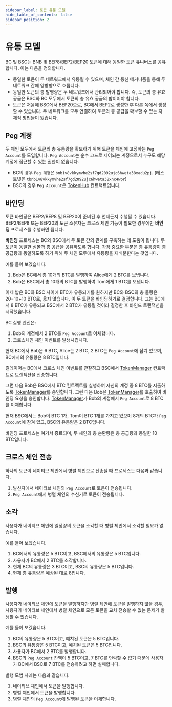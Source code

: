 ```yaml
---
sidebar_label: 토큰 유통 모델
hide_table_of_contents: false
sidebar_position: 2
---
```


# 유통 모델

BC 및 BSC는 BNB 및 BEP8/BEP2/BEP20 토큰에 대해 동일한 토큰 유니버스를 공유합니다. 이는 다음을 정의합니다.

- 동일한 토큰이 두 네트워크에서 유통될 수 있으며, 체인 간 통신 메커니즘을 통해 두 네트워크 간에 양방향으로 흐릅니다. 
- 동일한 토큰의 총 발행량은 두 네트워크에서 관리되어야 합니다. 즉, 토큰의 총 유효 공급은 BSC와 BC 모두에서 토큰의 총 유효 공급의 합이어야 합니다.
- 토큰은 처음에 BSC에서 BEP20으로, BC에서 BEP2로 생성한 후 다른 쪽에서 생성할 수 있습니다. 두 네트워크를 모두 연결하여 토큰의 총 공급을 확보할 수 있는 자체적 방법들이 있습니다.

## Peg 계정
두 체인 모두에서 토큰의 총 유통량을 확보하기 위해 토큰을 체인에 고정하는 `Peg Account`를 도입합니다.
`Peg Account`는 순수 코드로 제어되는 계정으로서 누구도 해당 계정에 접근할 수 있는 권한이 없습니다.
 
- BC의 경우 `Peg 계정`은 `bnb1v8vkkymvhe2sf7gd2092ujc6hweta38xadu2pj`. (테스트넷은 `tbnb1v8vkkymvhe2sf7gd2092ujc6hweta38xnc4wpr`)
- BSC의 경우 `Peg Account`은 [TokenHub](https://bscscan.com/address/0x0000000000000000000000000000000000001004) 컨트랙트입니다.

## 바인딩
토큰 바인딩은 BEP2/BEP8 및 BEP20이 준비된 후 언제든지 수행될 수 있습니다. BEP2/BEP8 또는 BEP20의 토큰 소유자는 크로스 체인 기능이 필요한 경우에만 **바인딩** 프로세스를 수행하면 됩니다.

**바인딩** 프로세스는 BC와 BSC에서 두 토큰 간의 관계를 구축하는 데 도움이 됩니다. 두 토큰이 동일한 심볼과 총 공급을 공유하도록 합니다. 가장 중요한 부분은 총 유통량이 총 공급량과 동일하도록 하기 위해 두 체인 모두에서 유통량을 재배분한다는 것입니다. 

예를 들어 보겠습니다.

1. Bob은 BC에서 총 10개의 BTC를 발행하여 Alice에게 2 BTC를 보냅니다.
2. Bob은 BSC에서 총 10개의 BTC를 발행하여 Tom에게 1 BTC를 보냅니다.

이제 밥은 BC와 BSC 사이에 BTC가 유통되기를 원하지만 BC와 BSC의 총 물량은 20=10+10 BTC로, 옳지 않습니다. 이 두 토큰을 바인딩하기로 결정합니다. 그는 BC에서 8 BTC가 유통되고 BSC에서 2 BTC가 유통될 것이라 결정한 후 바인드 트랜잭션을 시작했습니다.

BC 실행 엔진은:
1. Bob의 계정에서 2 BTC를 `Peg Account`로 이체합니다. 
2. 크로스체인 체인 이벤트를 발생시킵니다.

현재 BC에서 Bob은 6 BTC, Alice는 2 BTC, 2 BTC는 `Peg Account`에 잠겨 있으며, BC에서의 유통량은 8 BTC입니다.

릴레이어는 BC에서 크로스 체인 이벤트를 관찰하고 BSC에서 [TokenManager](https://bscscan.com/address/0x0000000000000000000000000000000000001008) 컨트랙트로 트랜잭션을 전송합니다.

그런 다음 Bob은 BSC에서 BTC 컨트랙트를 실행하여 자신의 계정 중 8 BTC를 지출하도록 [TokenManager](https://bscscan.com/address/0x0000000000000000000000000000000000001008)를 승인합니다.
그런 다음 Bob은 [TokenManager](https://bscscan.com/address/0x0000000000000000000000000000000000001008)를 호출하여 바인딩 요청을 승인합니다. 
[TokenManager](https://bscscan.com/address/0x0000000000000000000000000000000000001008)가 Bob의 계정에서 `Peg Account`로 8 BTC를 이체합니다.
 
현재 BSC에서는 Bob이 BTC 1개, Tom이 BTC 1개를 가지고 있으며 8개의 BTC가 `Peg Account`에 잠겨 있고, BSC의 유통량은 2 BTC입니다.

바인딩 프로세스는 여기서 종료되며, 두 체인의 총 순환량은 총 공급량과 동일한 10 BTC입니다.

## 크로스 체인 전송

하나의 토큰이 네이티브 체인에서 병렬 체인으로 전송될 때 프로세스는 다음과 같습니다.
1. 발신자에서 네이티브 체인의 `Peg Account`로 토큰이 전송됩니다.  
2. `Peg Account`에서 병렬 체인의 수신기로 토큰이 전송됩니다.

## 소각
사용자가 네이티브 체인에 일정량의 토큰을 소각할 때 병렬 체인에서 소각할 필요가 없습니다.

예를 들어 보겠습니다.

1. BC에서의 유통량은 5 BTC이고, BSC에서의 유통량은 5 BTC입니다.
2. 사용자가 BC에서 2 BTC를 소각합니다.
3. 현재 BC의 유통량은 3 BTC이고, BSC의 유통량은 5 BTC입니다. 
4. 현재 총 유통량은 예상된 대로 8입니다.


## 발행
사용자가 네이티브 체인에 토큰을 발행하지만 병렬 체인에 토큰을 발행하지 않을 경우, 사용자가 네이티브 체인에서 병렬 체인으로 모든 토큰을 교차 전송할 수 없는 문제가 발생할 수 있습니다.

예를 들어 보겠습니다.

1. BC의 유통량은 5 BTC이고, 예치된 토큰은 5 BTC입니다.
2. BSC의 유통량은 5 BTC이고, 예치된 토큰은 5 BTC입니다.
3. 사용자가 BC에서 2 BTC를 발행합니다.
4. BSC의 `Peg Account` 잔액이 5 BTC이고, 7 BTC를 언락할 수 없기 때문에 사용자가 BC에서 BSC로 7 BTC를 전송하려고 하면 실패합니다.

발행 모범 사례는 다음과 같습니다.

1. 네이티브 체인에서 토큰을 발행합니다.
2. 병렬 체인에서 토큰을 발행합니다.
3. 병렬 체인의 `Peg Account`에 발행된 토큰을 이체합니다.